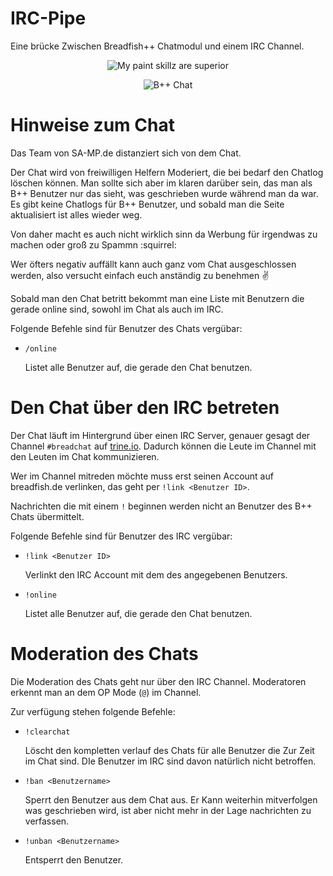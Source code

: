 IRC-Pipe
==========

Eine brücke Zwischen Breadfish++ Chatmodul und einem IRC Channel.
<p align="center">
    <img src="https://i.imgur.com/b3mfKGf.png" alt="My paint skillz are superior"/>
</p>
<p align="center">
    <img src="https://i.imgur.com/zDnuIiS.png" alt="B++ Chat"/>
</p>

Hinweise zum Chat
==========

Das Team von SA-MP.de distanziert sich von dem Chat.

Der Chat wird von freiwilligen Helfern Moderiert, die bei bedarf den Chatlog löschen können. Man sollte sich aber im klaren darüber sein, das man als B++ Benutzer nur das sieht, was geschrieben wurde während man da war. Es gibt keine Chatlogs für B++ Benutzer, und sobald man die Seite aktualisiert ist alles wieder weg.

Von daher macht es auch nicht wirklich sinn da Werbung für irgendwas zu machen oder groß zu Spammn :squirrel: 

Wer öfters negativ auffällt kann auch ganz vom Chat ausgeschlossen werden, also versucht einfach euch anständig zu benehmen :v: 

Sobald man den Chat betritt bekommt man eine Liste mit Benutzern die gerade online sind, sowohl im Chat als auch im IRC.

Folgende Befehle sind für Benutzer des Chats vergübar:
* `/online`
    
    Listet alle Benutzer auf, die gerade den Chat benutzen.


Den Chat über den IRC betreten 
==========

Der Chat läuft im Hintergrund über einen IRC Server, genauer gesagt der Channel `#breadchat` auf [trine.io](http://trine.io/). Dadurch können die Leute im Channel mit den Leuten im Chat kommunizieren. 

Wer im Channel mitreden möchte muss erst seinen Account auf breadfish.de verlinken, das geht per `!link <Benutzer ID>`.

Nachrichten die mit einem `!` beginnen werden nicht an Benutzer des B++ Chats übermittelt.

Folgende Befehle sind für Benutzer des IRC vergübar:
* `!link <Benutzer ID>`
    
    Verlinkt den IRC Account mit dem des angegebenen Benutzers.

* `!online`
    
    Listet alle Benutzer auf, die gerade den Chat benutzen.


Moderation des Chats
==========

Die Moderation des Chats geht nur über den IRC Channel. Moderatoren erkennt man an dem OP Mode (`@`) im Channel.

Zur verfügung stehen folgende Befehle:

* `!clearchat`
    
    Löscht den kompletten verlauf des Chats für alle Benutzer die Zur Zeit im Chat sind. DIe Benutzer im IRC sind davon natürlich nicht betroffen.

* `!ban <Benutzername>`

    Sperrt den Benutzer aus dem Chat aus. Er Kann weiterhin mitverfolgen was geschrieben wird, ist aber nicht mehr in der Lage nachrichten zu verfassen.

* `!unban <Benutzername>`

    Entsperrt den Benutzer.